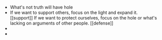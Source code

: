 - What's not truth will have hole
- If we want to support others, focus on the light and expand it. [[support]]
If we want to protect ourselves, focus on the hole or what's lacking on arguments of other people. [[defense]]
- 
- 
